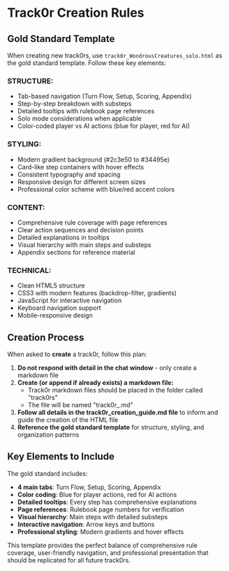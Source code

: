 # Track0r Creation Rules

## Gold Standard Template
When creating new track0rs, use `track0r_WondrousCreatures_solo.html` as the gold standard template. Follow these key elements:

### STRUCTURE:
- Tab-based navigation (Turn Flow, Setup, Scoring, Appendix)
- Step-by-step breakdown with substeps
- Detailed tooltips with rulebook page references
- Solo mode considerations when applicable
- Color-coded player vs AI actions (blue for player, red for AI)

### STYLING:
- Modern gradient background (#2c3e50 to #34495e)
- Card-like step containers with hover effects
- Consistent typography and spacing
- Responsive design for different screen sizes
- Professional color scheme with blue/red accent colors

### CONTENT:
- Comprehensive rule coverage with page references
- Clear action sequences and decision points
- Detailed explanations in tooltips
- Visual hierarchy with main steps and substeps
- Appendix sections for reference material

### TECHNICAL:
- Clean HTML5 structure
- CSS3 with modern features (backdrop-filter, gradients)
- JavaScript for interactive navigation
- Keyboard navigation support
- Mobile-responsive design

## Creation Process
When asked to **create** a track0r, follow this plan:

1. **Do not respond with detail in the chat window** - only create a markdown file
2. **Create (or append if already exists) a markdown file:**
   - Track0r markdown files should be placed in the folder called "track0rs"
   - The file will be named "track0r_<keyword>.md"
3. **Follow all details in the track0r_creation_guide.md file** to inform and guide the creation of the HTML file
4. **Reference the gold standard template** for structure, styling, and organization patterns

## Key Elements to Include
The gold standard includes:
- **4 main tabs**: Turn Flow, Setup, Scoring, Appendix
- **Color coding**: Blue for player actions, red for AI actions
- **Detailed tooltips**: Every step has comprehensive explanations
- **Page references**: Rulebook page numbers for verification
- **Visual hierarchy**: Main steps with detailed substeps
- **Interactive navigation**: Arrow keys and buttons
- **Professional styling**: Modern gradients and hover effects

This template provides the perfect balance of comprehensive rule coverage, user-friendly navigation, and professional presentation that should be replicated for all future track0rs.
